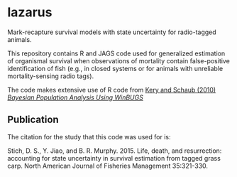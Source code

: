 # lazarus
Mark-recapture survival models with state uncertainty for radio-tagged animals.

This repository contains R and JAGS code used for generalized estimation of organismal survival when observations of mortality contain false-positive identification of fish (e.g., in closed systems or for animals with unreliable mortality-sensing radio tags).

The code makes extensive use of R code from [Kery and Schaub (2010) _Bayesian Population Analysis Using WinBUGS_](https://www.vogelwarte.ch/de/projekte/publikationen/bpa/)


## Publication
The citation for the study that this code was used for is:

Stich, D. S., Y. Jiao, and B. R. Murphy. 2015. Life, death, and resurrection: accounting for state uncertainty in survival estimation from tagged grass carp. North American Journal of Fisheries Management 35:321-330.
